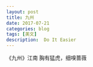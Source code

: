 ```yaml
---
layout: post
title: 九州
date: 2017-07-21
categories: blog
tags: [美文]
description:  Do It Easier
---
```


《九州》江南
胸有猛虎，细嗅蔷薇
